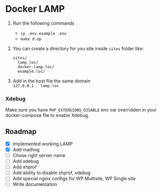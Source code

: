 # Docker LAMP

1. Run the following commands
    - `cp .env.example .env`
    - `make d.up`

2. You can create a directory for you site inside `sites` folder like:
    ```
   sites/
      lamp.loc/
      docker-lamp.loc/
      example.loc/
   ```
3. Add in the host file the same domain  
   `127.0.0.1 	lamp.loc`

### Xdebug
Make sure you have `PHP_EXTENSIONS_DISABLE` env var overridden in your docker-compose file to enable Xdebug.

## Roadmap
- [x] Implemented working LAMP
- [x] Add mailhog
- [ ] Chose right server name
- [ ] Add xdebug
- [ ] Add xhprof
- [ ] Add ability to disable xhprof, xdebug
- [ ] Add special nginx configs for WP Multisite, WP Single site
- [ ] Write documentation
